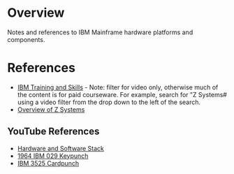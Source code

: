 # Overview

Notes and references to IBM Mainframe hardware platforms and components.

# References

* [IBM Training and Skills](https://www-03.ibm.com/services/learning/ites.wss/us-en?pageType=page&c=a0000048) - Note: filter for video only, otherwise much of the content is for paid courseware.  For example, search for "Z Systems# using a video filter from the drop down to the left of the search.
* [Overview of Z Systems](https://www.youtube.com/watch?v=STD_C0TPb04)

## YouTube References

* [Hardware and Software Stack](https://www.youtube.com/watch?time_continue=186&v=edDx2L71yR0)
* [1964 IBM 029 Keypunch](https://www.youtube.com/watch?v=YnnGbcM-H8c)
* [IBM 3525 Cardpunch](https://www.youtube.com/watch?v=Z34MdA9rzVI)
